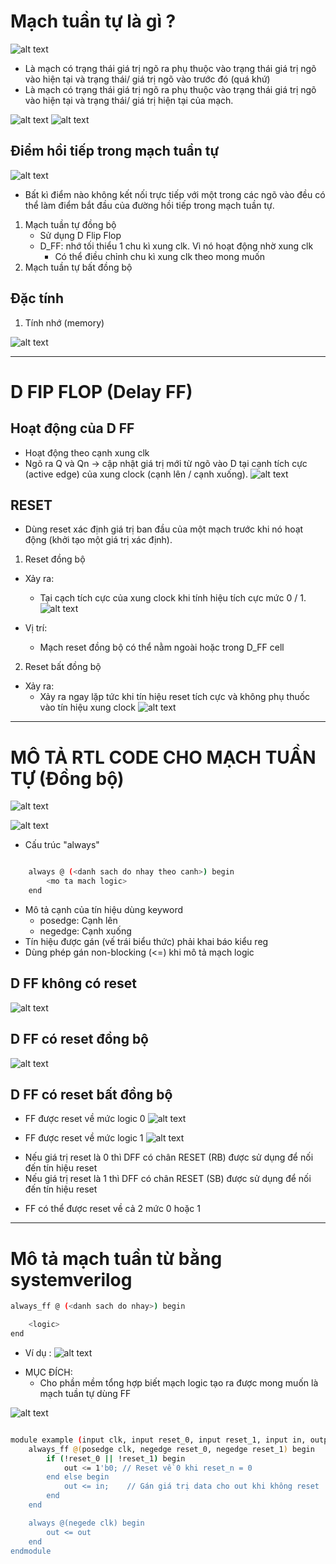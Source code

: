 # Mạch tuần tự là gì ?
![alt text](image.png)
- Là mạch có trạng thái giá trị ngõ ra phụ thuộc vào trạng thái giá trị ngõ vào hiện tại và trạng thái/ giá trị ngõ vào trước đó (quá khứ)
- Là mạch có trạng thái giá trị ngõ ra phụ thuộc vào trạng thái giá trị ngõ vào hiện tại và trạng thái/ giá trị hiện tại của mạch.

![alt text](image-1.png)
![alt text](image-2.png)


## Điểm hồi tiếp trong mạch tuần tự 
![alt text](image-3.png)

- Bất kì điểm nào không kết nối trực tiếp với một trong các ngõ vào đều có thể làm điểm bắt đầu của đường hồi tiếp trong mạch tuần tự.

1. Mạch tuần tự đồng bộ
    - Sử dụng D Flip Flop
    - D_FF: nhớ tối thiểu 1 chu kì xung clk. Vì nó hoạt động nhờ xung clk 
        + Có thể điều chỉnh chu kì xung clk theo mong muốn
2. Mạch tuần tự bất đồng bộ 

## Đặc tính
1. Tính nhớ (memory)

![alt text](image-4.png)

-----------------------------------------
# D FIP FLOP (Delay FF)
## Hoạt động của D FF
- Hoạt động theo cạnh xung clk
- Ngõ ra Q và Qn -> cập nhật giá trị mới từ ngõ vào D tại cạnh tích cực (active edge) của xung clock (cạnh lên / cạnh xuống).
![alt text](image-5.png)

## RESET 
- Dùng reset xác định giá trị ban đầu của một mạch trước khi nó hoạt động (khởi tạo một giá trị xác định).
1. Reset đồng bộ
* Xảy ra: 
    - Tại cạch tích cực của xung clock khi tính hiệu tích cực mức 0 / 1.
![alt text](image-6.png)

* Vị trí:
    - Mạch reset đồng bộ có thể nằm ngoài hoặc trong D_FF cell 

2. Reset bất đồng bộ 
* Xảy ra:
    - Xảy ra ngay lặp tức khi tín hiệu reset tích cực và không phụ thuốc vào tín hiệu xung clock 
![alt text](image-7.png)




-----------------------------------------
# MÔ TẢ RTL CODE CHO MẠCH TUẦN TỰ (Đồng bộ)
![alt text](image-8.png)

![alt text](image-9.png)

* Cấu trúc "always"
```bash

    always @ (<danh sach do nhay theo canh>) begin
        <mo ta mach logic>
    end

```
- Mô tả cạnh của tín hiệu dùng keyword
    + posedge: Cạnh lên
    + negedge: Cạnh xuống
- Tín hiệu được gán (vế trái biểu thức) phải khai báo kiểu reg
- Dùng phép gán non-blocking (<=) khi mô tả mạch logic

## D FF không có reset
![alt text](image-11.png)

## D FF có reset đồng bộ
![alt text](image-12.png)

## D FF có reset bất đồng bộ 
* FF được reset về mức logic 0
![alt text](image-14.png)

* FF được reset về mức logic 1
![alt text](image-15.png)

- Nếu giá trị reset là 0 thì DFF có chân RESET (RB) được sử dụng để nối đến tín hiệu reset
- Nếu giá trị reset là 1 thì DFF có chân RESET (SB) được sử dụng để nối đến tín hiệu reset 

* FF có thể được reset về cả 2 mức 0 hoặc 1

---------------------------------
# Mô tả mạch tuần từ bằng systemverilog 
``` bash
always_ff @ (<danh sach do nhay>) begin

    <logic>
end
```

- Ví dụ :
    ![alt text](image-16.png)

* MỤC ĐÍCH:
    - Cho phần mềm tổng hợp biết mạch logic tạo ra được mong muốn là mạch tuần tự dùng FF



![alt text](image-17.png)
``` bash

module example (input clk, input reset_0, input reset_1, input in, output reg out);
    always_ff @(posedge clk, negedge reset_0, negedge reset_1) begin
        if (!reset_0 || !reset_1) begin
            out <= 1'b0; // Reset về 0 khi reset_n = 0
        end else begin
            out <= in;    // Gán giá trị data cho out khi không reset
        end
    end

    always @(negede clk) begin
        out <= out
    end
endmodule

```